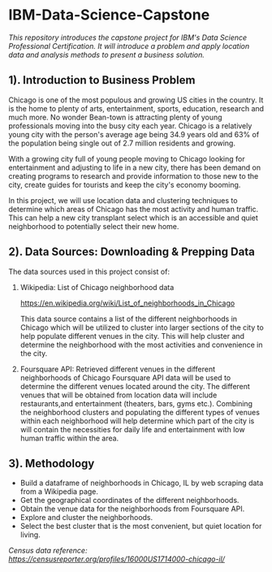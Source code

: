 # IBM-Data-Science-Capstone
<i> This repository introduces the capstone project for IBM's Data Science Professional Certification. It will introduce a problem and apply location data and analysis methods to present a business solution. </i>


## <b> 1). Introduction to Business Problem </b>
Chicago is one of the most populous and growing US cities in the country. It is the home to plenty of arts, entertainment, sports, education, research and much more. No wonder Bean-town is attracting plenty of young professionals moving into the busy city each year. Chicago is a relatively young city with the person's average age being 34.9 years old and 63% of the population being single out of 2.7 million residents and growing.

With a growing city full of young people moving to Chicago looking for entertainment and adjusting to life in a new city, there has been demand on creating programs to research and provide information to those new to the city, create guides for tourists and keep the city's economy booming.

In this project, we will use location data and clustering techniques to determine which areas of Chicago has the most activity and human traffic. This can help a new city transplant select which is an accessible and quiet neighborhood to potentially select their new home.

## <b> 2). Data Sources: Downloading & Prepping Data </b>
The data sources used in this project consist of:
1. Wikipedia: List of Chicago neighborhood data

   https://en.wikipedia.org/wiki/List_of_neighborhoods_in_Chicago

   This data source contains a list of the different neighborhoods in Chicago which will be utilized to cluster into larger sections of    the city to help populate different venues in the city. This will help cluster and determine the neighborhood with the most              activities and convenience in the city.

2. Foursquare API: Retrieved different venues in the different neighborhoods of Chicago
Foursquare API data will be used to determine the different venues located around the city. The different venues that will be obtained from location data will include restaurants,and entertainment (theaters, bars, gyms etc.).
Combining the neighborhood clusters and populating the different types of venues within each neighborhood will help determine which part of the city is will contain the necessities for daily life and entertainment with low human traffic within the area. 

## <b> 3). Methodology </b>

<ul>
<li>Build a dataframe of neighborhoods in Chicago, IL by web scraping data from a Wikipedia page.</li>
<li>Get the geographical coordinates of the different neighborhoods.</li>
<li>Obtain the venue data for the neighborhoods from Foursquare API.</li>
<li>Explore and cluster the neighborhoods.</i>
<li>Select the best cluster that is the most convenient, but quiet location for living.</li>
</ul>


<i>Census data reference: https://censusreporter.org/profiles/16000US1714000-chicago-il/ </i>
